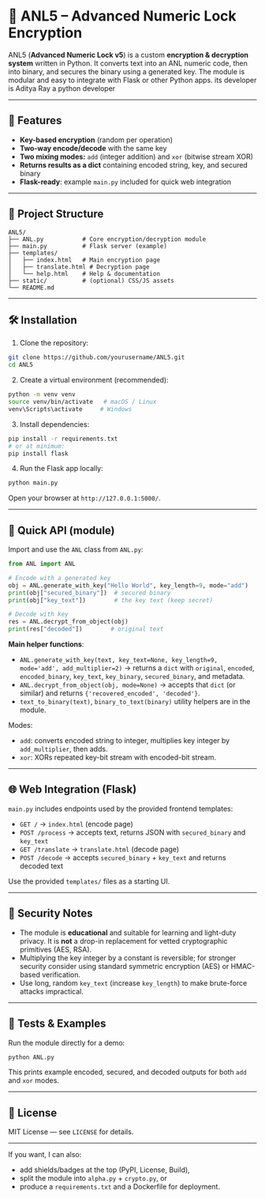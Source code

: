 # 🔐 ANL5 – Advanced Numeric Lock Encryption

ANL5 (**Advanced Numeric Lock v5**) is a custom **encryption & decryption system** written in Python. It converts text into an ANL numeric code, then into binary, and secures the binary using a generated key. The module is modular and easy to integrate with Flask or other Python apps. its developer is Aditya Ray a python developer

---

## 🚀 Features

* **Key-based encryption** (random per operation)
* **Two-way encode/decode** with the same key
* **Two mixing modes:** `add` (integer addition) and `xor` (bitwise stream XOR)
* **Returns results as a dict** containing encoded string, key, and secured binary
* **Flask-ready**: example `main.py` included for quick web integration

---

## 📂 Project Structure

```
ANL5/
├── ANL.py           # Core encryption/decryption module
├── main.py          # Flask server (example)
├── templates/
│   ├── index.html   # Main encryption page
│   ├── translate.html # Decryption page
│   └── help.html    # Help & documentation
├── static/          # (optional) CSS/JS assets
└── README.md
```

---

## 🛠 Installation

1. Clone the repository:

```bash
git clone https://github.com/yourusername/ANL5.git
cd ANL5
```

2. Create a virtual environment (recommended):

```bash
python -m venv venv
source venv/bin/activate   # macOS / Linux
venv\Scripts\activate     # Windows
```

3. Install dependencies:

```bash
pip install -r requirements.txt
# or at minimum:
pip install flask
```

4. Run the Flask app locally:

```bash
python main.py
```

Open your browser at `http://127.0.0.1:5000/`.

---

## 🔑 Quick API (module)

Import and use the `ANL` class from `ANL.py`:

```python
from ANL import ANL

# Encode with a generated key
obj = ANL.generate_with_key("Hello World", key_length=9, mode="add")
print(obj["secured_binary"])  # secured binary
print(obj["key_text"])        # the key text (keep secret)

# Decode with key
res = ANL.decrypt_from_object(obj)
print(res["decoded"])        # original text
```

**Main helper functions**:

* `ANL.generate_with_key(text, key_text=None, key_length=9, mode='add', add_multiplier=2)` → returns a `dict` with `original`, `encoded`, `encoded_binary`, `key_text`, `key_binary`, `secured_binary`, and metadata.
* `ANL.decrypt_from_object(obj, mode=None)` → accepts that `dict` (or similar) and returns `{'recovered_encoded', 'decoded'}`.
* `text_to_binary(text)`, `binary_to_text(binary)` utility helpers are in the module.

Modes:

* `add`: converts encoded string to integer, multiplies key integer by `add_multiplier`, then adds.
* `xor`: XORs repeated key-bit stream with encoded-bit stream.

---

## 🌐 Web Integration (Flask)

`main.py` includes endpoints used by the provided frontend templates:

* `GET /` → `index.html` (encode page)
* `POST /process` → accepts text, returns JSON with `secured_binary` and `key_text`
* `GET /translate` → `translate.html` (decode page)
* `POST /decode` → accepts `secured_binary` + `key_text` and returns decoded text

Use the provided `templates/` files as a starting UI.

---

## 🧾 Security Notes

* The module is **educational** and suitable for learning and light-duty privacy. It is **not** a drop-in replacement for vetted cryptographic primitives (AES, RSA).
* Multiplying the key integer by a constant is reversible; for stronger security consider using standard symmetric encryption (AES) or HMAC-based verification.
* Use long, random `key_text` (increase `key_length`) to make brute-force attacks impractical.

---

## 🧪 Tests & Examples

Run the module directly for a demo:

```bash
python ANL.py
```

This prints example encoded, secured, and decoded outputs for both `add` and `xor` modes.

---

## 📄 License

MIT License — see `LICENSE` for details.

---

If you want, I can also:

* add shields/badges at the top (PyPI, License, Build),
* split the module into `alpha.py` + `crypto.py`, or
* produce a `requirements.txt` and a Dockerfile for deployment.

